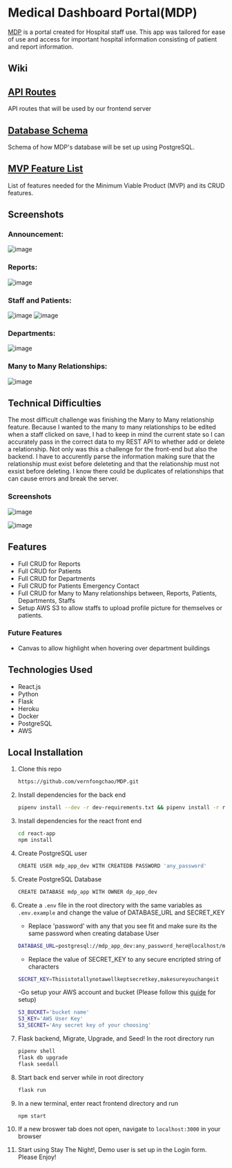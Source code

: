 # Medical Dashboard Portal(MDP)

[MDP](https://mdp-application.herokuapp.com/) is a portal created for Hospital staff use. This app was tailored for ease of use and access for important hospital information consisting of patient and report information.

## Wiki

## [API Routes](https://github.com/vernfongchao/MDP/wiki/API-Routes)

API routes that will be used by our frontend server

## [Database Schema](https://github.com/vernfongchao/MDP/wiki/Database-Schema)

Schema of how MDP's database will be set up using PostgreSQL.

## [MVP Feature List](https://github.com/vernfongchao/MDP/wiki/MVP-Feature-List)

List of features needed for the Minimum Viable Product (MVP) and its CRUD features.

## Screenshots

### Announcement:

![image](https://user-images.githubusercontent.com/91238232/194731243-ac5afff2-2250-42a7-905c-e9e531472ba2.png)

### Reports:

![image](https://user-images.githubusercontent.com/91238232/194731248-e64b8d54-9ae1-4364-a5b9-db73368b53dc.png)

### Staff and Patients:

![image](https://user-images.githubusercontent.com/91238232/194731260-cdd7d174-fe4d-4202-92e9-dbaacc36d9c6.png)
![image](https://user-images.githubusercontent.com/91238232/194731271-c8e45a22-ad19-4025-8fb0-871124b8548c.png)

### Departments:

![image](https://user-images.githubusercontent.com/91238232/194731278-2860fe5d-8397-4d18-b0b4-54a70a87e2b0.png)

### Many to Many Relationships:

![image](https://user-images.githubusercontent.com/91238232/194731285-d349be31-3be8-43da-bb9e-ee864d791528.png)


## Technical Difficulties

The most difficult challenge was finishing the Many to Many relationship feature. Because I wanted to the many to many relationships to be edited when a staff clicked on save, I had to keep in mind the current state so I can accurately pass in the correct data to my REST API to whether add or delete a relationship. Not only was this a challenge for the front-end but also the backend. I have to accurently parse the information making sure that the relationship must exist before deleteting and that the relationship must not exsist before deleting. I know there could be duplicates of relationships that can cause errors and break the server.

### Screenshots

![image](https://user-images.githubusercontent.com/91238232/194731311-218e3988-9f09-4e59-99c8-be5d4e73a007.png)

![image](https://user-images.githubusercontent.com/91238232/194731334-fdc66d06-c5e6-4d84-9ba6-169c63143859.png)



## Features

- Full CRUD for Reports
- Full CRUD for Patients
- Full CRUD for Departments
- Full CRUD for Patients Emergency Contact
- Full CRUD for Many to Many relationships between, Reports, Patients, Departments, Staffs
- Setup AWS S3 to allow staffs to upload profile picture for themselves or patients.


### Future Features

- Canvas to allow highlight when hovering over department buildings

## Technologies Used

- React.js
- Python
- Flask
- Heroku
- Docker
- PostgreSQL
- AWS

## Local Installation

1. Clone this repo

   ```bash
   https://github.com/vernfongchao/MDP.git
   ```

2. Install dependencies for the back end

   ```bash
   pipenv install --dev -r dev-requirements.txt && pipenv install -r requirements.txt
   ```

3. Install dependencies for the react front end
   ```bash
   cd react-app
   npm install
   ```
4. Create PostgreSQL user

   ```bash
   CREATE USER mdp_app_dev WITH CREATEDB PASSWORD 'any_password'
   ```

5. Create PostgreSQL Database

   ```bash
   CREATE DATABASE mdp_app WITH OWNER dp_app_dev
   ```

6. Create a `.env` file in the root directory with the same variables as `.env.example` and change the value of DATABASE_URL and SECRET_KEY

   - Replace 'password' with any that you see fit and make sure its the same password when creating database User

   ```bash
   DATABASE_URL=postgresql://mdp_app_dev:any_password_here@localhost/mdp_app
   ```

   - Replace the value of SECRET_KEY to any secure encripted string of characters

   ```bash
   SECRET_KEY=Thisistotallynotawellkeptsecretkey,makesureyouchangeit
   ```

   -Go setup your AWS account and bucket (Please follow this [guide](https://github.com/jamesurobertson/aws-s3-pern-demo#create-your-aws-user-and-bucket) for setup)
   ``` bash
   S3_BUCKET='bucket name'
   S3_KEY='AWS User Key'
   S3_SECRET='Any secret key of your choosing'
   ```

7. Flask backend, Migrate, Upgrade, and Seed! In the root directory run

   ```bash
   pipenv shell
   flask db upgrade
   flask seedall
   ```

8. Start back end server while in root directory

   ```bash
   flask run
   ```

9. In a new terminal, enter react frontend directory and run

   ```bash
   npm start
   ```

10. If a new broswer tab does not open, navigate to `localhost:3000` in your browser

11. Start using Stay The Night!, Demo user is set up in the Login form. Please Enjoy!
